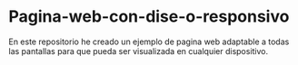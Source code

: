 # Pagina-web-con-dise-o-responsivo
En este repositorio he creado un ejemplo de pagina web adaptable a todas las pantallas  para que pueda ser visualizada en cualquier dispositivo.
